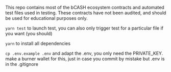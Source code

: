 This repo contains most of the bCASH ecosystem contracts and automated test files used in testing. These contracts have not been audited, and should be used for educational purposes only. 

```yarn test``` to launch test, you can also only trigger test for a particular file if you want (you should)

```yarn``` to install all dependencies

```cp .env.example .env``` and adapt the .env, you only need the PRIVATE_KEY. make a burner wallet for this, just in case you commit by mistake but .env is in the .gitignore
